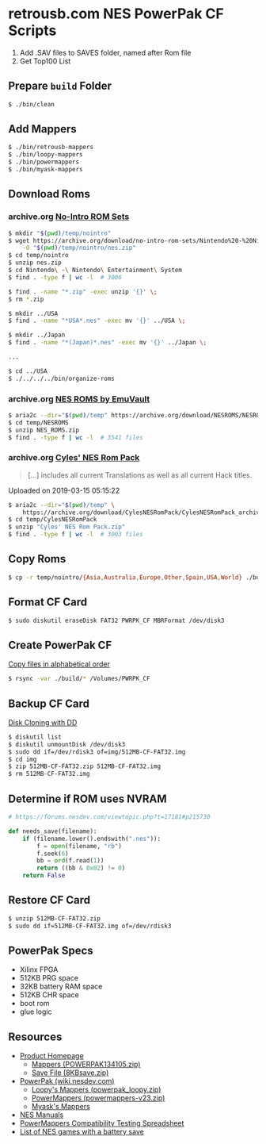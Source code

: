 # retrousb.com NES PowerPak CF Scripts

1. Add .SAV files to SAVES folder, named after Rom file
1. Get Top100 List

## Prepare `build` Folder

```bash
$ ./bin/clean
```

## Add Mappers

```bash
$ ./bin/retrousb-mappers
$ ./bin/loopy-mappers
$ ./bin/powermappers
$ ./bin/myask-mappers
```

## Download Roms

### archive.org [No-Intro ROM Sets](https://archive.org/details/no-intro-rom-sets)

```bash
$ mkdir "$(pwd)/temp/nointro"
$ wget https://archive.org/download/no-intro-rom-sets/Nintendo%20-%20Nintendo%20Entertainment%20System%20%2820200329-092100%29.zip \
    -O "$(pwd)/temp/nointro/nes.zip"
$ cd temp/nointro
$ unzip nes.zip
$ cd Nintendo\ -\ Nintendo\ Entertainment\ System
$ find . -type f | wc -l  # 3006

$ find . -name "*.zip" -exec unzip '{}' \;
$ rm *.zip

$ mkdir ../USA
$ find . -name "*USA*.nes" -exec mv '{}' ../USA \;

$ mkdir ../Japan
$ find . -name "*(Japan)*.nes" -exec mv '{}' ../Japan \;

...

$ cd ../USA
$ ./../../../bin/organize-roms
```

### archive.org [NES ROMS by EmuVault](https://archive.org/details/NESROMS)

```bash
$ aria2c --dir="$(pwd)/temp" https://archive.org/download/NESROMS/NESROMS_archive.torrent
$ cd temp/NESROMS
$ unzip NES_ROMS.zip
$ find . -type f | wc -l  # 3541 files
```

### archive.org [Cyles' NES Rom Pack](https://archive.org/details/CylesNESRomPack)

> [...] includes all current Translations as well as all current Hack titles.

Uploaded on 2019-03-15 05:15:22

```bash
$ aria2c --dir="$(pwd)/temp" \
    https://archive.org/download/CylesNESRomPack/CylesNESRomPack_archive.torrent
$ cd temp/CylesNESRomPack
$ unzip "Cyles' NES Rom Pack.zip"
$ find . -type f | wc -l  # 3003 files
```

## Copy Roms

```bash
$ cp -r temp/nointro/{Asia,Australia,Europe,Other,Spain,USA,World} ./build
```

## Format CF Card

```bash
$ sudo diskutil eraseDisk FAT32 PWRPK_CF MBRFormat /dev/disk3
```

## Create PowerPak CF

[Copy files in alphabetical order](https://www.linuxquestions.org/questions/linux-general-1/copy-files-in-order-alphabetical-order-4175524438/#post5265624)

```bash
$ rsync -var ./build/* /Volumes/PWRPK_CF
```

## Backup CF Card

[Disk Cloning with DD](https://pbxbook.com/other/dd_clone.html)

```bash
$ diskutil list
$ diskutil unmountDisk /dev/disk3
$ sudo dd if=/dev/rdisk3 of=img/512MB-CF-FAT32.img
$ cd img
$ zip 512MB-CF-FAT32.zip 512MB-CF-FAT32.img
$ rm 512MB-CF-FAT32.img
```

## Determine if ROM uses NVRAM

```python
# https://forums.nesdev.com/viewtopic.php?t=17181#p215730

def needs_save(filename):
    if (filename.lower().endswith(".nes")):
        f = open(filename, "rb")
        f.seek(6)
        bb = ord(f.read(1))
        return ((bb & 0x02) != 0)
    return False
```

## Restore CF Card

```bash
$ unzip 512MB-CF-FAT32.zip
$ sudo dd if=512MB-CF-FAT32.img of=/dev/rdisk3
```

## PowerPak Specs

* Xilinx FPGA
* 512KB PRG space
* 32KB battery RAM space
* 512KB CHR space
* boot rom
* glue logic

## Resources

* [Product Homepage](https://www.retrousb.com/product_info.php?cPath=24&products_id=34)
  - [Mappers (POWERPAK134105.zip)](https://www.retrousb.com/downloads/POWERPAK134105.zip)
  - [Save File (8KBsave.zip)](https://www.retrousb.com/downloads/8KBsave.zip)
* [PowerPak (wiki.nesdev.com)](https://wiki.nesdev.com/w/index.php/PowerPak)
  - [Loopy's Mappers (powerpak_loopy.zip)](http://3dscapture.com/NES/powerpak_loopy.zip)
  - [PowerMappers (powermappers-v23.zip)](https://fo.aspekt.fi/downloads/powermappers-v23.zip)
  - [Myask's Mappers](http://forums.nesdev.com/download/file.php?id=5989)
* [NES Manuals](https://archive.org/details/NESManuals)
* [PowerMappers Compatibility Testing Spreadsheet](https://docs.google.com/spreadsheets/d/13s79Q6BdxXlUv3620TSkmeCReB94mvXkNxjyanKXXBw/edit#gid=1768544018)
* [List of NES games with a battery save](https://forums.nesdev.com/viewtopic.php?t=17181)
